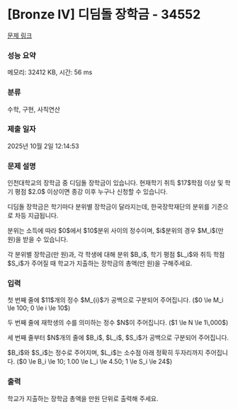 # [Bronze IV] 디딤돌 장학금 - 34552 

[문제 링크](https://www.acmicpc.net/problem/34552) 

### 성능 요약

메모리: 32412 KB, 시간: 56 ms

### 분류

수학, 구현, 사칙연산

### 제출 일자

2025년 10월 2일 12:14:53

### 문제 설명

<p>인천대학교의 장학금 중 디딤돌 장학금이 있습니다. 현재학기 취득 $17$학점 이상 및 학기 평점 $2.0$ 이상이면 종강 이후 누구나 신청할 수 있습니다.</p>

<p>디딤돌 장학금은 학기마다 분위별 장학금이 달라지는데, 한국장학재단의 분위를 기준으로 차등 지급됩니다.</p>

<p>분위는 소득에 따라 $0$에서 $10$분위 사이의 정수이며, $i$분위의 경우 $M_i$(만 원)을 받을 수 있습니다.</p>

<p>각 분위별 장학금(만 원)과, 각 학생에 대해 분위 $B_i$, 학기 평점 $L_i$와 취득 학점 $S_i$가 주어질 때 학교가 지출하는 장학금의 총액(만 원)을 구해주세요.</p>

### 입력 

 <p>첫 번째 줄에 $11$개의 정수 $M_{i}$가 공백으로 구분되어 주어집니다. ($0 \le M_i \le 100; 0 \le i \le 10$)</p>

<p>두 번째 줄에 재학생의 수를 의미하는 정수 $N$이 주어집니다. ($1 \le N \le 1\,000$)</p>

<p>세 번째 줄부터 $N$개의 줄에 $B_i$, $L_i$, $S_i$가 공백으로 구분되어 주어집니다.</p>

<p>$B_i$와 $S_i$는 정수로 주어지며, $L_i$는 소수점 아래 정확히 두자리까지 주어집니다. ($0 \le B_i \le 10; 1.00 \le L_i \le 4.50; 1 \le S_i \le 24$)</p>

### 출력 

 <p>학교가 지출하는 장학금 총액을 만원 단위로 출력해 주세요.</p>

